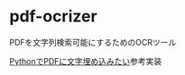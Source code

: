 # pdf-ocrizer
PDFを文字列検索可能にするためのOCRツール

[PythonでPDFに文字埋め込みたい](https://qiita.com/Ryo-F/items/9cc168bc5e531e223f27)参考実装
